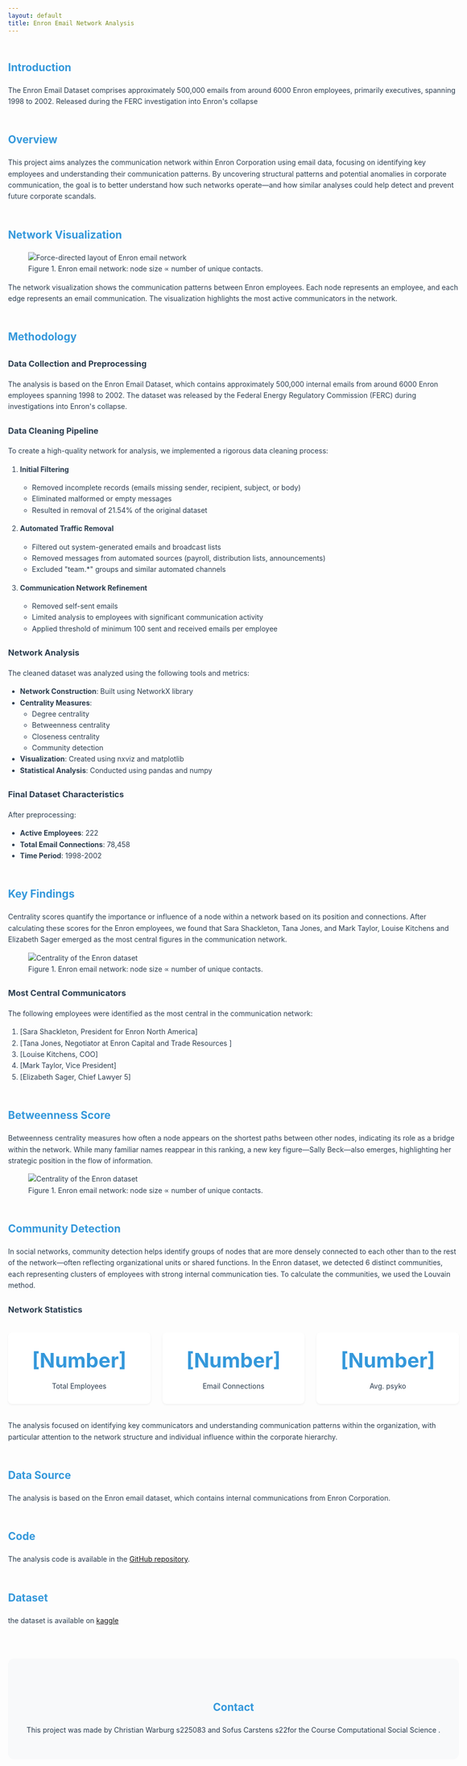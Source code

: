 ```yaml
---
layout: default
title: Enron Email Network Analysis
---
```


<style>
:root {
  --primary-color: #2c3e50;
  --secondary-color: #3498db;
  --accent-color: #e74c3c;
  --text-color: #2c3e50;
  --light-bg: #f8f9fa;
}

body {
  font-family: 'Inter', -apple-system, BlinkMacSystemFont, 'Segoe UI', Roboto, sans-serif;
  line-height: 1.6;
  color: var(--text-color);
  max-width: 1200px;
  margin: 0 auto;
  padding: 2rem;
}
.network-visualization img {
  max-width: 100%;
  height: auto;
  display: block;
  margin: 0 auto;
}
header {
  text-align: center;
  margin-bottom: 4rem;
  padding: 2rem 0;
  border-bottom: 2px solid var(--light-bg);
}

h1 {
  font-size: 3rem;
  color: var(--primary-color);
  margin-bottom: 1rem;
  font-weight: 800;
}

h2 {
  color: var(--secondary-color);
  margin-top: 3rem;
  font-weight: 700;
}

.network-visualization {
  width: 100%;
  max-width: 800px;
  margin: 2rem auto;
  border-radius: 12px;
  box-shadow: 0 4px 6px rgba(0, 0, 0, 0.1);
  transition: transform 0.3s ease;
}

.network-visualization:hover {
  transform: scale(1.02);
}

.key-findings {
  background: var(--light-bg);
  padding: 2rem;
  border-radius: 12px;
  margin: 2rem 0;
}

.stats-grid {
  display: grid;
  grid-template-columns: repeat(auto-fit, minmax(250px, 1fr));
  gap: 1.5rem;
  margin: 2rem 0;
}

.stat-card {
  background: white;
  padding: 1.5rem;
  border-radius: 8px;
  box-shadow: 0 2px 4px rgba(0, 0, 0, 0.05);
  text-align: center;
  transition: transform 0.3s ease;
}

.stat-card:hover {
  transform: translateY(-5px);
}

.stat-number {
  font-size: 2.5rem;
  font-weight: 700;
  color: var(--secondary-color);
  margin-bottom: 0.5rem;
}

.methodology {
  display: flex;
  flex-wrap: wrap;
  gap: 1rem;
  margin: 1rem 0;
}

.methodology-item {
  background: var(--secondary-color);
  color: white;
  padding: 0.5rem 1rem;
  border-radius: 20px;
  font-size: 0.9rem;
}

.contact-section {
  text-align: center;
  margin-top: 4rem;
  padding: 2rem;
  background: var(--light-bg);
  border-radius: 12px;
}

@media (max-width: 768px) {
  body {
    padding: 1rem;
  }
  
  h1 {
    font-size: 2rem;
  }
  
  .stats-grid {
    grid-template-columns: 1fr;
  }
}
</style>

## Introduction

The Enron Email Dataset comprises approximately 500,000 emails from around 6000 Enron employees, primarily executives, spanning 1998 to 2002. Released during the FERC investigation into Enron's collapse



## Overview

This project aims analyzes the communication network within Enron Corporation using email data, focusing on identifying key employees and understanding their communication patterns. By uncovering structural patterns and potential anomalies in corporate communication, the goal is to better understand how such networks operate—and how similar analyses could help detect and prevent future corporate scandals.




## Network Visualization
<figure>
  <img src="images/networkgraph.png" alt="Force-directed layout of Enron email network" />
  <figcaption>Figure 1. Enron email network: node size ∝ number of unique contacts.</figcaption>
</figure>

The network visualization shows the communication patterns between Enron employees. Each node represents an employee, and each edge represents an email communication. The visualization highlights the most active communicators in the network.



## Methodology

### Data Collection and Preprocessing
The analysis is based on the Enron Email Dataset, which contains approximately 500,000 internal emails from around 6000 Enron employees spanning 1998 to 2002. The dataset was released by the Federal Energy Regulatory Commission (FERC) during investigations into Enron's collapse.

### Data Cleaning Pipeline
To create a high-quality network for analysis, we implemented a rigorous data cleaning process:

1. **Initial Filtering**
   - Removed incomplete records (emails missing sender, recipient, subject, or body)
   - Eliminated malformed or empty messages
   - Resulted in removal of 21.54% of the original dataset

2. **Automated Traffic Removal**
   - Filtered out system-generated emails and broadcast lists
   - Removed messages from automated sources (payroll, distribution lists, announcements)
   - Excluded "team.*" groups and similar automated channels

3. **Communication Network Refinement**
   - Removed self-sent emails
   - Limited analysis to employees with significant communication activity
   - Applied threshold of minimum 100 sent and received emails per employee

### Network Analysis
The cleaned dataset was analyzed using the following tools and metrics:

- **Network Construction**: Built using NetworkX library
- **Centrality Measures**: 
  - Degree centrality
  - Betweenness centrality
  - Closeness centrality
  - Community detection
- **Visualization**: Created using nxviz and matplotlib
- **Statistical Analysis**: Conducted using pandas and numpy

### Final Dataset Characteristics
After preprocessing:
- **Active Employees**: 222
- **Total Email Connections**: 78,458
- **Time Period**: 1998-2002


## Key Findings
Centrality scores quantify the importance or influence of a node within a network based on its position and connections. After calculating these scores for the Enron employees, we found that Sara Shackleton, Tana Jones, and Mark Taylor, Louise Kitchens and Elizabeth Sager emerged as the most central figures in the communication network.
<figure>
  <img src="images/centrality.png" alt="Centrality of the Enron dataset" />
  <figcaption>Figure 1. Enron email network: node size ∝ number of unique contacts.</figcaption>
</figure>


### Most Central Communicators
The following employees were identified as the most central in the communication network:

1. [Sara Shackleton, President for Enron North America]
2. [Tana Jones, Negotiator at Enron Capital and Trade Resources ]
3. [Louise Kitchens, COO]
4. [Mark Taylor, Vice President]
5. [Elizabeth Sager, Chief Lawyer 5]


## Betweenness Score

Betweenness centrality measures how often a node appears on the shortest paths between other nodes, indicating its role as a bridge within the network. While many familiar names reappear in this ranking, a new key figure—Sally Beck—also emerges, highlighting her strategic position in the flow of information.
<figure>
  <img src="images/betweenness.png" alt="Centrality of the Enron dataset" />
  <figcaption>Figure 1. Enron email network: node size ∝ number of unique contacts.</figcaption>
</figure>

## Community Detection

In social networks, community detection helps identify groups of nodes that are more densely connected to each other than to the rest of the network—often reflecting organizational units or shared functions. In the Enron dataset, we detected 6 distinct communities, each representing clusters of employees with strong internal communication ties. To calculate the communities, we used the Louvain method. 








### Network Statistics
<div class="stats-grid">
  <div class="stat-card">
    <div class="stat-number">[Number]</div>
    <div>Total Employees</div>
  </div>
  <div class="stat-card">
    <div class="stat-number">[Number]</div>
    <div>Email Connections</div>
  </div>
  <div class="stat-card">
    <div class="stat-number">[Number]</div>
    <div>Avg. psyko</div>
  </div>
</div>
The analysis focused on identifying key communicators and understanding communication patterns within the organization, with particular attention to the network structure and individual influence within the corporate hierarchy.

## Data Source
The analysis is based on the Enron email dataset, which contains internal communications from Enron Corporation.

## Code
The analysis code is available in the [GitHub repository](https://github.com/cwarburg/enron-network-analysis).

## Dataset
the dataset is available on [kaggle](https://www.kaggle.com/datasets/wcukierski/enron-email-dataset/data)

<div class="contact-section">
  <h2> Contact</h2>
  <p>This project was made by Christian Warburg s225083 and Sofus Carstens s22for the Course Computational Social Science  .</p>
</div>